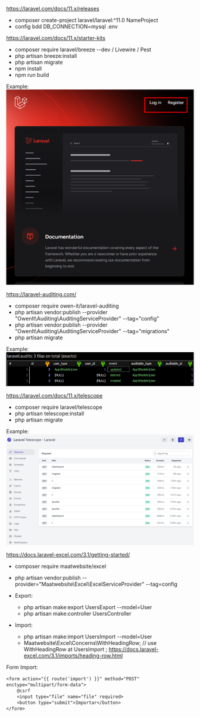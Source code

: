https://laravel.com/docs/11.x/releases
- composer create-project laravel/laravel:^11.0 NameProject
- config bdd DB_CONNECTION=mysql .env

https://laravel.com/docs/11.x/starter-kits
- composer require laravel/breeze --dev / Livewire / Pest
- php artisan breeze:install
- php artisan migrate
- npm install
- npm run build

Example: ![alt text](image-1.png)

https://laravel-auditing.com/
- composer require owen-it/laravel-auditing
- php artisan vendor:publish --provider "OwenIt\Auditing\AuditingServiceProvider" --tag="config"
- php artisan vendor:publish --provider "OwenIt\Auditing\AuditingServiceProvider" --tag="migrations"
- php artisan migrate

Example:  ![alt text](image.png)

https://laravel.com/docs/11.x/telescope
- composer require laravel/telescope
- php artisan telescope:install
- php artisan migrate

Example: ![alt text](image-2.png)

https://docs.laravel-excel.com/3.1/getting-started/
- composer require maatwebsite/excel
- php artisan vendor:publish --provider="Maatwebsite\Excel\ExcelServiceProvider" --tag=config


- Export:
    - php artisan make:export UsersExport --model=User
    - php artisan make:controller UsersController 

 
- Import:
    - php artisan make:import UsersImport --model=User
     - Maatwebsite\Excel\Concerns\WithHeadingRow; // use WithHeadingRow at  UsersImport  ; https://docs.laravel-excel.com/3.1/imports/heading-row.html

Form Import:  

    <form action="{{ route('import') }}" method="POST" enctype="multipart/form-data">
        @csrf
        <input type="file" name="file" required>
        <button type="submit">Importar</button>
    </form>





